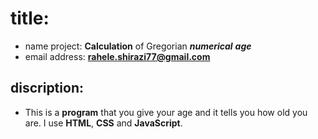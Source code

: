 # title:
* name project: **Calculation** of Gregorian ***numerical*** ***age***
* email address: **rahele.shirazi77@gmail.com**

## discription:
* This is a **program** that you give your age and it tells you how old you are. I use **HTML**, **CSS** and **JavaScript**.


